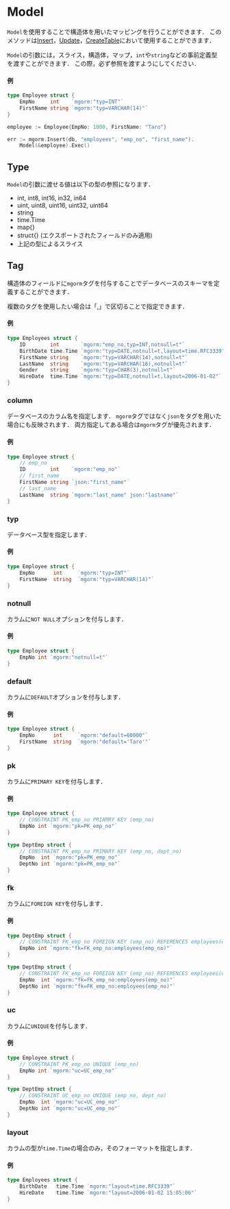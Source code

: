# Model
`Model`を使用することで構造体を用いたマッピングを行うことができます．
このメソッドは[Insert](https://github.com/champon1020/mgorm/tree/main/docs/insert_ja.md)，[Update](https://github.com/champon1020/mgorm/tree/main/docs/update_ja.md)，[CreateTable](https://github.com/champon1020/mgorm/tree/main/docs/createtable_ja.md)において使用することができます．

`Model`の引数には，スライス，構造体，マップ，`int`や`string`などの事前定義型を渡すことができます．
この際，必ず参照を渡すようにしてください．

#### 例
```go
type Employee struct {
    EmpNo     int    `mgorm:"typ=INT"`
    FirstName string `mgorm:"typ=VARCHAR(14)"`
}

employee := Employee{EmpNo: 1000, FirstName: "Taro"}

err := mgorm.Insert(db, "employees", "emp_no", "first_name").
    Model(&employee).Exec()
```


## Type
`Model`の引数に渡せる値は以下の型の参照になります．

- int, int8, int16, in32, in64
- uint, uint8, uint16, uint32, uint64
- string
- time.Time
- map{}
- struct{} (エクスポートされたフィールドのみ適用)
- 上記の型によるスライス


## Tag
構造体のフィールドに`mgorm`タグを付与することでデータベースのスキーマを定義することができます．

複数のタグを使用したい場合は「,」で区切ることで指定できます．

#### 例
```go
type Employees struct {
    ID        int       `mgorm:"emp_no,typ=INT,notnull=t"`
    BirthDate time.Time `mgorm:"typ=DATE,notnull=t,layout=time.RFC3339"`
    FirstName string    `mgorm:"typ=VARCHAR(14),notnull=t"`
    LastName  string    `mgorm:"typ=VARCHAR(16),notnull=t"`
    Gender    string    `mgorm:"typ=CHAR(3),notnull=t"`
    HireDate  time.Time `mgorm:"typ=DATE,notnull=t,layout=2006-01-02"`
}
```


### column
データベースのカラム名を指定します．
`mgorm`タグではなく`json`をタグを用いた場合にも反映されます．
両方指定してある場合は`mgorm`タグが優先されます．

#### 例
```go
type Employee struct {
    // emp_no
    ID        int    `mgorm:"emp_no"`
    // first_name
    FirstName string `json:"first_name"`
    // last_name
    LastName  string `mgorm:"last_name" json:"lastname"`
}
```


### typ
データベース型を指定します．

#### 例
```go
type Employee struct {
    EmpNo      int     `mgorm:"typ=INT"`
    FirstName  string  `mgorm:"typ=VARCHAR(14)"`
}
```


### notnull
カラムに`NOT NULL`オプションを付与します．

#### 例
```go
type Employee struct {
    EmpNo int `mgorm:"notnull=t"`
}
```


### default
カラムに`DEFAULT`オプションを付与します．

#### 例
```go
type Employee struct {
    EmpNo      int     `mgorm:"default=60000"`
    FirstName  string  `mgorm:"default='Taro'"`
}
```


### pk
カラムに`PRIMARY KEY`を付与します．

#### 例
```go
type Employee struct {
    // CONSTRAINT PK_emp_no PRIAMRY KEY (emp_no)
    EmpNo int `mgorm:"pk=PK_emp_no"`
}

type DeptEmp struct {
    // CONSTRAINT PK_emp_no PRIMARY KEY (emp_no, dept_no)
    EmpNo  int `mgorm:"pk=PK_emp_no"`
    DeptNo int `mgorm:"pk=PK_emp_no"`
}
```


### fk
カラムに`FOREIGN KEY`を付与します．

#### 例
```go
type DeptEmp struct {
    // CONSTRAINT FK_emp_no FOREIGN KEY (emp_no) REFERENCES employees(emp_no)
    EmpNo int `mgorm:"fk=FK_emp_no:employees(emp_no)"`
}

type DeptEmp struct {
    // CONSTRAINT FK_emp_no FOREIGN KEY (emp_no) REFERENCES employees(emp_no, dept_no)
    EmpNo  int `mgorm:"fk=FK_emp_no:employees(emp_no)"`
    DeptNo int `mgorm:"fk=FK_emp_no:employees(emp_no)"`
}
```


### uc
カラムに`UNIQUE`を付与します．

#### 例
```go
type Employee struct {
    // CONSTRAINT PK_emp_no UNIQUE (emp_no)
    EmpNo int `mgorm:"uc=UC_emp_no"`
}

type DeptEmp struct {
    // CONSTRAINT UC_emp_no UNIQUE (emp_no, dept_no)
    EmpNo  int `mgorm:"uc=UC_emp_no"`
    DeptNo int `mgorm:"uc=UC_emp_no"`
}
```


### layout
カラムの型が`time.Time`の場合のみ，そのフォーマットを指定します．

#### 例
```go
type Employees struct {
    BirthDate   time.Time `mgorm:"layout=time.RFC3339"`
    HireDate    time.Time `mgorm:"layout=2006-01-02 15:05:06"`
}
```
